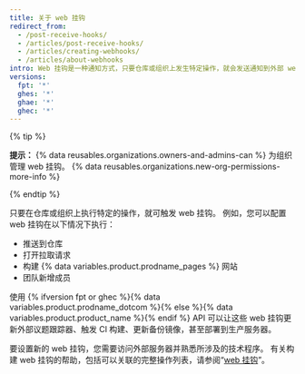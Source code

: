 ```yaml
---
title: 关于 web 挂钩
redirect_from:
  - /post-receive-hooks/
  - /articles/post-receive-hooks/
  - /articles/creating-webhooks/
  - /articles/about-webhooks
intro: Web 挂钩是一种通知方式，只要仓库或组织上发生特定操作，就会发送通知到外部 web 服务器。
versions:
  fpt: '*'
  ghes: '*'
  ghae: '*'
  ghec: '*'
---
```


{% tip %}

**提示：** {% data reusables.organizations.owners-and-admins-can %} 为组织管理 web 挂钩。 {% data reusables.organizations.new-org-permissions-more-info %}

{% endtip %}

只要在仓库或组织上执行特定的操作，就可触发 web 挂钩。 例如，您可以配置 web 挂钩在以下情况下执行：

* 推送到仓库
* 打开拉取请求
* 构建 {% data variables.product.prodname_pages %} 网站
* 团队新增成员

使用 {% ifversion fpt or ghec %}{% data variables.product.prodname_dotcom %}{% else %}{% data variables.product.product_name %}{% endif %} API 可以让这些 web 挂钩更新外部议题跟踪器、触发 CI 构建、更新备份镜像，甚至部署到生产服务器。

要设置新的 web 挂钩，您需要访问外部服务器并熟悉所涉及的技术程序。 有关构建 web 挂钩的帮助，包括可以关联的完整操作列表，请参阅“[web 挂钩](/webhooks)”。
